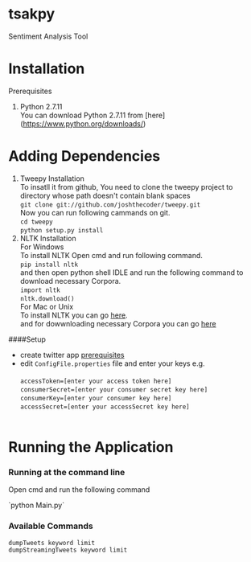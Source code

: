 # tsakpy
Sentiment Analysis Tool

# Installation
Prerequisites <br/>
 1. Python 2.7.11 <br/>
 You  can download Python 2.7.11 from [here] (https://www.python.org/downloads/) <br>


# Adding Dependencies <br>
1. Tweepy Installation <br>
   To insatll it from github, You need to clone the tweepy project to directory whose path doesn't contain blank spaces<br> 
       `git clone git://github.com/joshthecoder/tweepy.git` <br>
     Now you can run following cammands on git. <br>
      `cd tweepy` <br>
      `python setup.py install` <br>
2. NLTK Installation <br>
   For Windows <br>
   To install NLTK Open cmd and run following command. <br>
      `pip install nltk` <br>
   and then open python shell IDLE and run the following command to download necessary Corpora. <br>
      `import nltk` <br>
      `nltk.download()` <br>
   For Mac or Unix <br>
   To install NLTK you can go [here](http://www.nltk.org/install.html). <br>
   and for dowwnloading necessary Corpora you can go [here](http://www.nltk.org/data.html) <br>


####Setup

* create twitter app [prerequisites](https://github.com/project-spinoza/twitter-swiss-army-knife/wiki/Prerequisites)<br>
* edit `ConfigFile.properties` file and enter your keys e.g. <br><br>
`accessToken=[enter your access token here]`<br>
`consumerSecret=[enter your consumer secret key here]`<br>
`consumerKey=[enter your consumer key here]`<br>
`accessSecret=[enter your accessSecret key here]`<br><br>


# Running the Application <br/>
### Running at the command line
<p>Open cmd and run the following command</p>
`python Main.py`

### Available Commands <br/>
`dumpTweets keyword limit` <br/>
`dumpStreamingTweets keyword limit` 

